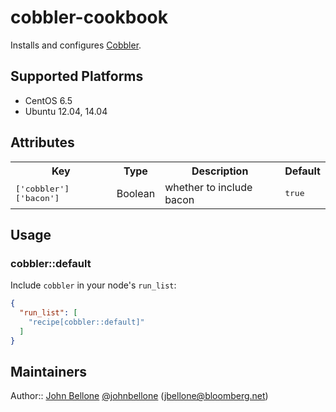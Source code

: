 cobbler-cookbook
================
Installs and configures [Cobbler][1].

## Supported Platforms
- CentOS 6.5
- Ubuntu 12.04, 14.04

## Attributes

<table>
  <tr>
    <th>Key</th>
    <th>Type</th>
    <th>Description</th>
    <th>Default</th>
  </tr>
  <tr>
    <td><tt>['cobbler']['bacon']</tt></td>
    <td>Boolean</td>
    <td>whether to include bacon</td>
    <td><tt>true</tt></td>
  </tr>
</table>

## Usage

### cobbler::default

Include `cobbler` in your node's `run_list`:

```json
{
  "run_list": [
    "recipe[cobbler::default]"
  ]
}
```

## Maintainers

Author:: [John Bellone][2] [@johnbellone][3] (<jbellone@bloomberg.net>)

[1]: http://www.cobblerd.org
[2]: https://github.com/johnbellone
[3]: https://twitter.com/johnbellone
